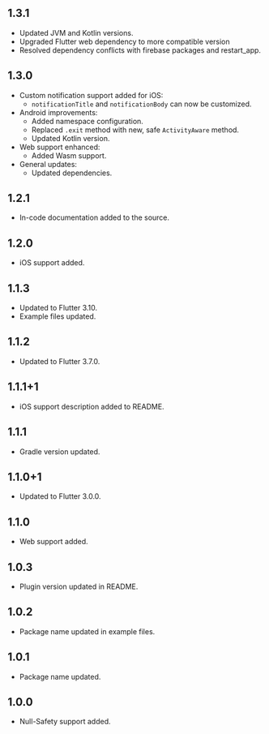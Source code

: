 ## 1.3.1

* Updated JVM and Kotlin versions.
* Upgraded Flutter web dependency to more compatible version
* Resolved dependency conflicts with firebase packages and restart_app.


## 1.3.0

* Custom notification support added for iOS:
  - `notificationTitle` and `notificationBody` can now be customized.
* Android improvements:
  - Added namespace configuration.
  - Replaced `.exit` method with new, safe `ActivityAware` method.
  - Updated Kotlin version.
* Web support enhanced:
  - Added Wasm support.
* General updates:
  - Updated dependencies.

## 1.2.1
 
* In-code documentation added to the source.

## 1.2.0
 
* iOS support added.
 
## 1.1.3
 
* Updated to Flutter 3.10.
* Example files updated.
 
## 1.1.2
 
* Updated to Flutter 3.7.0.
 
## 1.1.1+1
 
* iOS support description added to README.

## 1.1.1
 
* Gradle version updated. 

## 1.1.0+1
 
* Updated to Flutter 3.0.0. 

## 1.1.0 
 
* Web support added.

## 1.0.3

* Plugin version updated in README.

## 1.0.2

* Package name updated in example files.

## 1.0.1

* Package name updated.

## 1.0.0

* Null-Safety support added.

